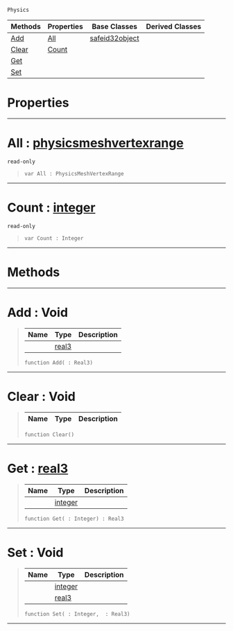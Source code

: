  `Physics`

|Methods|Properties|Base Classes|Derived Classes|
|---|---|---|---|
|[ Add](https://github.com/zeroengineteam/ZeroDocs/code_reference/class_reference/physicsmeshvertexdata.markdown#add-void)|[ All](https://github.com/zeroengineteam/ZeroDocs/code_reference/class_reference/physicsmeshvertexdata.markdown#all-zero-engine-document)|[safeid32object](https://github.com/zeroengineteam/ZeroDocs/code_reference/class_reference/safeid32object.markdown)| |
|[ Clear](https://github.com/zeroengineteam/ZeroDocs/code_reference/class_reference/physicsmeshvertexdata.markdown#clear-void)|[ Count](https://github.com/zeroengineteam/ZeroDocs/code_reference/class_reference/physicsmeshvertexdata.markdown#count-zero-engine-docume)| | |
|[ Get](https://github.com/zeroengineteam/ZeroDocs/code_reference/class_reference/physicsmeshvertexdata.markdown#get-zero-engine-document)| | | |
|[ Set](https://github.com/zeroengineteam/ZeroDocs/code_reference/class_reference/physicsmeshvertexdata.markdown#set-void)| | | |


 #  Properties


---  
 #  All : [physicsmeshvertexrange](https://github.com/zeroengineteam/ZeroDocs/code_reference/class_reference/physicsmeshvertexrange.markdown)

 `read-only`

> 
> ``` lang=cpp, name=Zilch
> var All : PhysicsMeshVertexRange


---  
 #  Count : [integer](https://github.com/zeroengineteam/ZeroDocs/code_reference/zilch_base_types/integer.markdown)

 `read-only`

> 
> ``` lang=cpp, name=Zilch
> var Count : Integer


---  
 #  Methods


---  
 #  Add : Void

> 
> |Name|Type|Description|
> |---|---|---|
> ||[real3](https://github.com/zeroengineteam/ZeroDocs/code_reference/zilch_base_types/real3.markdown)| |
> ``` lang=cpp, name=Zilch
> function Add( : Real3)
> ``` 


---  
 #  Clear : Void

> 
> |Name|Type|Description|
> |---|---|---|
> ``` lang=cpp, name=Zilch
> function Clear()
> ``` 


---  
 #  Get : [real3](https://github.com/zeroengineteam/ZeroDocs/code_reference/zilch_base_types/real3.markdown)

> 
> |Name|Type|Description|
> |---|---|---|
> ||[integer](https://github.com/zeroengineteam/ZeroDocs/code_reference/zilch_base_types/integer.markdown)| |
> ``` lang=cpp, name=Zilch
> function Get( : Integer) : Real3
> ``` 


---  
 #  Set : Void

> 
> |Name|Type|Description|
> |---|---|---|
> ||[integer](https://github.com/zeroengineteam/ZeroDocs/code_reference/zilch_base_types/integer.markdown)| |
> ||[real3](https://github.com/zeroengineteam/ZeroDocs/code_reference/zilch_base_types/real3.markdown)| |
> ``` lang=cpp, name=Zilch
> function Set( : Integer,  : Real3)
> ``` 


---  
 

 